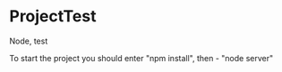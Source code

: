 # ProjectTest
Node, test

To start the project you should enter "npm install", then - "node server"
